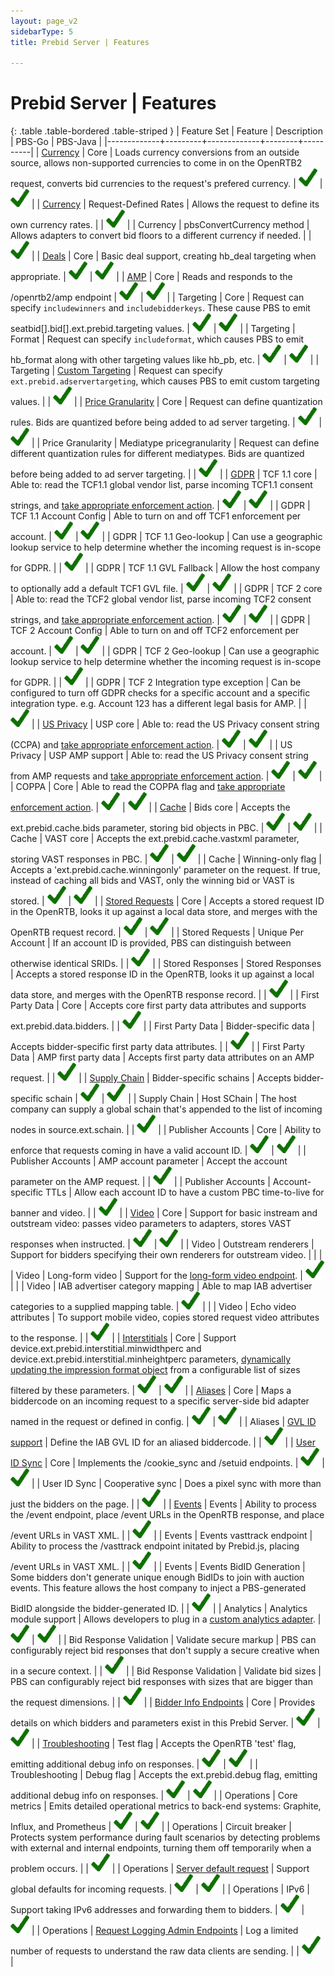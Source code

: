```yaml
---
layout: page_v2
sidebarType: 5
title: Prebid Server | Features

---
```


# Prebid Server | Features

{: .table .table-bordered .table-striped }
| Feature Set | Feature | Description | PBS-Go | PBS-Java |
|-------------+---------+-------------+--------+----------|
| [Currency](/prebid-server/features/pbs-currency.html) | Core | Loads currency conversions from an outside source, allows non-supported currencies to come in on the OpenRTB2 request, converts bid currencies to the request's prefered currency. | <img src="/assets/images/icons/icon-check-green.png" width="30"> | <img src="/assets/images/icons/icon-check-green.png" width="30"> |
| [Currency](/prebid-server/features/pbs-currency.html) | Request-Defined Rates | Allows the request to define its own currency rates. | | <img src="/assets/images/icons/icon-check-green.png" width="30"> |
| Currency | pbsConvertCurrency method | Allows adapters to convert bid floors to a different currency if needed. | | <img src="/assets/images/icons/icon-check-green.png" width="30"> |
| [Deals](/prebid-server/features/pbs-deals.html) | Core | Basic deal support, creating hb_deal targeting when appropriate. | <img src="/assets/images/icons/icon-check-green.png" width="30"> | <img src="/assets/images/icons/icon-check-green.png" width="30"> |
| [AMP](/prebid-server/use-cases/pbs-amp.html) | Core | Reads and responds to the /openrtb2/amp endpoint | <img src="/assets/images/icons/icon-check-green.png" width="30"> | <img src="/assets/images/icons/icon-check-green.png" width="30"> |
| Targeting | Core | Request can specify `includewinners` and `includebidderkeys`. These cause PBS to emit seatbid[].bid[].ext.prebid.targeting values. | <img src="/assets/images/icons/icon-check-green.png" width="30"> | <img src="/assets/images/icons/icon-check-green.png" width="30"> |
| Targeting | Format | Request can specify `includeformat`, which causes PBS to emit hb_format along with other targeting values like hb_pb, etc. | <img src="/assets/images/icons/icon-check-green.png" width="30"> | <img src="/assets/images/icons/icon-check-green.png" width="30"> |
| Targeting | [Custom Targeting](/prebid-server/endpoints/openrtb2/pbs-endpoint-auction.html#custom-targeting-pbs-java-only) | Request can specify `ext.prebid.adservertargeting`, which causes PBS to emit custom targeting values. | | <img src="/assets/images/icons/icon-check-green.png" width="30"> |
| [Price Granularity](/prebid-server/endpoints/openrtb2/pbs-endpoint-auction.html#targeting) | Core | Request can define quantization rules. Bids are quantized before being added to ad server targeting. | <img src="/assets/images/icons/icon-check-green.png" width="30"> | <img src="/assets/images/icons/icon-check-green.png" width="30"> |
| Price Granularity | Mediatype pricegranularity | Request can define different quantization rules for different mediatypes. Bids are quantized before being added to ad server targeting. | | <img src="/assets/images/icons/icon-check-green.png" width="30"> |
| [GDPR](/prebid-server/features/pbs-privacy.html) | TCF 1.1 core | Able to: read the TCF1.1 global vendor list, parse incoming TCF1.1 consent strings, and [take appropriate enforcement action](https://docs.google.com/document/d/1g0zAYc_EfqyilKD8N2qQ47uz0hdahY-t8vfb-vxZL5w/edit). | <img src="/assets/images/icons/icon-check-green.png" width="30"> | <img src="/assets/images/icons/icon-check-green.png" width="30"> |
| GDPR | TCF 1.1 Account Config | Able to turn on and off TCF1 enforcement per account. | <img src="/assets/images/icons/icon-check-green.png" width="30"> | <img src="/assets/images/icons/icon-check-green.png" width="30"> |
| GDPR | TCF 1.1 Geo-lookup | Can use a geographic lookup service to help determine whether the incoming request is in-scope for GDPR. | | <img src="/assets/images/icons/icon-check-green.png" width="30"> |
| GDPR | TCF 1.1 GVL Fallback | Allow the host company to optionally add a default TCF1 GVL file. | <img src="/assets/images/icons/icon-check-green.png" width="30"> | <img src="/assets/images/icons/icon-check-green.png" width="30"> |
| GDPR | TCF 2 core | Able to: read the TCF2 global vendor list, parse incoming TCF2 consent strings, and [take appropriate enforcement action](https://docs.google.com/document/d/1fBRaodKifv1pYsWY3ia-9K96VHUjd8kKvxZlOsozm8E/edit). | <img src="/assets/images/icons/icon-check-green.png" width="30"> | <img src="/assets/images/icons/icon-check-green.png" width="30"> |
| GDPR | TCF 2 Account Config | Able to turn on and off TCF2 enforcement per account. | <img src="/assets/images/icons/icon-check-green.png" width="30"> | <img src="/assets/images/icons/icon-check-green.png" width="30"> |
| GDPR | TCF 2 Geo-lookup | Can use a geographic lookup service to help determine whether the incoming request is in-scope for GDPR. | | <img src="/assets/images/icons/icon-check-green.png" width="30"> |
| GDPR | TCF 2 Integration type exception | Can be configured to turn off GDPR checks for a specific account and a specific integration type. e.g. Account 123 has a different legal basis for AMP. | | <img src="/assets/images/icons/icon-check-green.png" width="30"> |
| [US Privacy](/prebid-server/features/pbs-privacy.html) | USP core | Able to: read the US Privacy consent string (CCPA) and [take appropriate enforcement action](https://github.com/prebid/prebid-server/issues/1129). | <img src="/assets/images/icons/icon-check-green.png" width="30"> | <img src="/assets/images/icons/icon-check-green.png" width="30"> |
| US Privacy | USP AMP support | Able to: read the US Privacy consent string from AMP requests and [take appropriate enforcement action](https://github.com/prebid/prebid-server/issues/1176). | <img src="/assets/images/icons/icon-check-green.png" width="30"> | <img src="/assets/images/icons/icon-check-green.png" width="30"> |
| COPPA | Core | Able to read the COPPA flag and [take appropriate enforcement action](https://github.com/prebid/prebid-server/issues/929). | <img src="/assets/images/icons/icon-check-green.png" width="30"> | <img src="/assets/images/icons/icon-check-green.png" width="30"> |
| [Cache](/prebid-server/features/pbs-caching.html) | Bids core | Accepts the ext.prebid.cache.bids parameter, storing bid objects in PBC. | <img src="/assets/images/icons/icon-check-green.png" width="30"> | <img src="/assets/images/icons/icon-check-green.png" width="30"> |
| Cache | VAST core | Accepts the ext.prebid.cache.vastxml parameter, storing VAST responses in PBC. | <img src="/assets/images/icons/icon-check-green.png" width="30"> | <img src="/assets/images/icons/icon-check-green.png" width="30"> |
| Cache | Winning-only flag | Accepts a 'ext.prebid.cache.winningonly' parameter on the request. If true, instead of caching all bids and VAST, only the winning bid or VAST is stored. | <img src="/assets/images/icons/icon-check-green.png" width="30"> | <img src="/assets/images/icons/icon-check-green.png" width="30"> |
| [Stored Requests](/prebid-server/features/pbs-storedreqs.html) | Core | Accepts a stored request ID in the OpenRTB, looks it up against a local data store, and merges with the OpenRTB request record. | <img src="/assets/images/icons/icon-check-green.png" width="30"> | <img src="/assets/images/icons/icon-check-green.png" width="30"> |
| Stored Requests | Unique Per Account | If an account ID is provided, PBS can distinguish between otherwise identical SRIDs. | | <img src="/assets/images/icons/icon-check-green.png" width="30"> |
| Stored Responses | Stored Responses | Accepts a stored response ID in the OpenRTB, looks it up against a local data store, and merges with the OpenRTB response record. | | <img src="/assets/images/icons/icon-check-green.png" width="30"> |
| First Party Data | Core | Accepts core first party data attributes and supports ext.prebid.data.bidders. | | <img src="/assets/images/icons/icon-check-green.png" width="30"> |
| First Party Data | Bidder-specific data | Accepts bidder-specific first party data attributes. | | <img src="/assets/images/icons/icon-check-green.png" width="30"> |
| First Party Data | AMP first party data | Accepts first party data attributes on an AMP request. | | <img src="/assets/images/icons/icon-check-green.png" width="30"> |
| [Supply Chain](/prebid-server/endpoints/openrtb2/pbs-endpoint-auction.html#supply-chain-support) | Bidder-specific schains | Accepts bidder-specific schain | <img src="/assets/images/icons/icon-check-green.png" width="30"> | <img src="/assets/images/icons/icon-check-green.png" width="30"> |
| Supply Chain | Host SChain | The host company can supply a global schain that's appended to the list of incoming nodes in source.ext.schain. | | <img src="/assets/images/icons/icon-check-green.png" width="30"> |
| Publisher Accounts | Core | Ability to enforce that requests coming in have a valid account ID. | <img src="/assets/images/icons/icon-check-green.png" width="30"> | <img src="/assets/images/icons/icon-check-green.png" width="30"> |
| Publisher Accounts | AMP account parameter | Accept the account parameter on the AMP request. | | <img src="/assets/images/icons/icon-check-green.png" width="30"> |
| Publisher Accounts | Account-specific TTLs | Allow each account ID to have a custom PBC time-to-live for banner and video. | | <img src="/assets/images/icons/icon-check-green.png" width="30"> |
| [Video](/formats/video.html) | Core | Support for basic instream and outstream video: passes video parameters to adapters, stores VAST responses when instructed. | <img src="/assets/images/icons/icon-check-green.png" width="30"> | <img src="/assets/images/icons/icon-check-green.png" width="30"> |
| Video | Outstream renderers | Support for bidders specifying their own renderers for outstream video. | | |
| Video | Long-form video | Support for the [long-form video endpoint](/prebid-server/endpoints/openrtb2/pbs-endpoint-video.html). | <img src="/assets/images/icons/icon-check-green.png" width="30"> | |
| Video | IAB advertiser category mapping | Able to map IAB advertiser categories to a supplied mapping table. | <img src="/assets/images/icons/icon-check-green.png" width="30"> | |
| Video | Echo video attributes | To support mobile video, copies stored request video attributes to the response. | | <img src="/assets/images/icons/icon-check-green.png" width="30"> |
| [Interstitials](/prebid-server/features/pbs-interstitials.html) | Core | Support device.ext.prebid.interstitial.minwidthperc and device.ext.prebid.interstitial.minheightperc parameters, [dynamically updating the impression format object](https://github.com/prebid/prebid-server/issues/755) from a configurable list of sizes filtered by these parameters. | <img src="/assets/images/icons/icon-check-green.png" width="30"> | <img src="/assets/images/icons/icon-check-green.png" width="30"> |
| [Aliases](/prebid-server/endpoints/openrtb2/pbs-endpoint-auction.html#bidder-aliases) | Core | Maps a biddercode on an incoming request to a specific server-side bid adapter named in the request or defined in config. | <img src="/assets/images/icons/icon-check-green.png" width="30"> | <img src="/assets/images/icons/icon-check-green.png" width="30"> |
| Aliases | [GVL ID support](/prebid-server/endpoints/openrtb2/pbs-endpoint-auction.html#bidder-alias-gvl-ids-pbs-java-only) | Define the IAB GVL ID for an aliased biddercode. | | <img src="/assets/images/icons/icon-check-green.png" width="30"> |
| [User ID Sync](/prebid-server/developers/pbs-cookie-sync.html) | Core | Implements the /cookie_sync and /setuid endpoints. | <img src="/assets/images/icons/icon-check-green.png" width="30"> | <img src="/assets/images/icons/icon-check-green.png" width="30"> |
| User ID Sync | Cooperative sync | Does a pixel sync with more than just the bidders on the page. | | <img src="/assets/images/icons/icon-check-green.png" width="30"> |
| [Events](https://docs.google.com/document/d/1ry0X4C2EV-R0pMrm1IQk9BstxaT395UCl3KKqTGa5c8/edit#heading=h.7w5yevygp2gz) | Events | Ability to process the /event endpoint, place /event URLs in the OpenRTB response, and place /event URLs in VAST XML. | | <img src="/assets/images/icons/icon-check-green.png" width="30"> |
| Events | Events vasttrack endpoint | Ability to process the /vasttrack endpoint initated by Prebid.js, placing /event URLs in VAST XML. | | <img src="/assets/images/icons/icon-check-green.png" width="30"> |
| Events | Events BidID Generation | Some bidders don't generate unique enough BidIDs to join with auction events. This feature allows the host company to inject a PBS-generated BidID alongside the bidder-generated ID. | | <img src="/assets/images/icons/icon-check-green.png" width="30"> |
| Analytics | Analytics module support | Allows developers to plug in a [custom analytics adapter](https://github.com/prebid/prebid-server/blob/master/docs/developers/add-new-analytics-module.md). | <img src="/assets/images/icons/icon-check-green.png" width="30"> | <img src="/assets/images/icons/icon-check-green.png" width="30"> |
| Bid Response Validation | Validate secure markup | PBS can configurably reject bid responses that don't supply a secure creative when in a secure context. | | <img src="/assets/images/icons/icon-check-green.png" width="30"> |
| Bid Response Validation | Validate bid sizes | PBS can configurably reject bid responses with sizes that are bigger than the request dimensions. | | <img src="/assets/images/icons/icon-check-green.png" width="30"> |
| [Bidder Info Endpoints](/prebid-server/endpoints/info/pbs-endpoint-info.html) | Core | Provides details on which bidders and parameters exist in this Prebid Server. | <img src="/assets/images/icons/icon-check-green.png" width="30"> | <img src="/assets/images/icons/icon-check-green.png" width="30"> |
| [Troubleshooting](/troubleshooting/pbs-troubleshooting.html) | Test flag | Accepts the OpenRTB 'test' flag, emitting additional debug info on responses. | <img src="/assets/images/icons/icon-check-green.png" width="30"> | <img src="/assets/images/icons/icon-check-green.png" width="30"> |
| Troubleshooting | Debug flag | Accepts the ext.prebid.debug flag, emitting additional debug info on responses. | <img src="/assets/images/icons/icon-check-green.png" width="30"> | <img src="/assets/images/icons/icon-check-green.png" width="30"> |
| Operations | Core metrics | Emits detailed operational metrics to back-end systems: Graphite, Influx, and Prometheus | <img src="/assets/images/icons/icon-check-green.png" width="30"> | <img src="/assets/images/icons/icon-check-green.png" width="30"> |
| Operations | Circuit breaker | Protects system performance during fault scenarios by detecting problems with external and internal endpoints, turning them off temporarily when a problem occurs. | | <img src="/assets/images/icons/icon-check-green.png" width="30"> |
| Operations | [Server default request](/prebid-server/features/pbs-default-request.html) | Support global defaults for incoming requests. | <img src="/assets/images/icons/icon-check-green.png" width="30"> | <img src="/assets/images/icons/icon-check-green.png" width="30"> |
| Operations | IPv6 | Support taking IPv6 addresses and forwarding them to bidders. | <img src="/assets/images/icons/icon-check-green.png" width="30"> | <img src="/assets/images/icons/icon-check-green.png" width="30"> |
| Operations | [Request Logging Admin Endpoints](/troubleshooting/pbs-troubleshooting.html#request-logging) | Log a limited number of requests to understand the raw data clients are sending. | | <img src="/assets/images/icons/icon-check-green.png" width="30"> |

